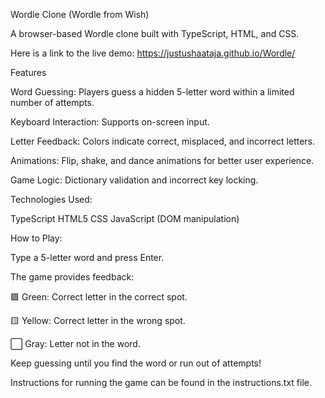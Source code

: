 Wordle Clone (Wordle from Wish)

A browser-based Wordle clone built with TypeScript, HTML, and CSS.

Here is a link to the live demo:
https://justushaataja.github.io/Wordle/

Features

Word Guessing: Players guess a hidden 5-letter word within a limited number of attempts.

Keyboard Interaction: Supports on-screen input.

Letter Feedback: Colors indicate correct, misplaced, and incorrect letters.

Animations: Flip, shake, and dance animations for better user experience.

Game Logic: Dictionary validation and incorrect key locking.


Technologies Used:

TypeScript
HTML5
CSS
JavaScript (DOM manipulation)


How to Play:

Type a 5-letter word and press Enter.

The game provides feedback:

🟩 Green: Correct letter in the correct spot.

🟨 Yellow: Correct letter in the wrong spot.

⬜ Gray: Letter not in the word.

Keep guessing until you find the word or run out of attempts!

Instructions for running the game can be found in the instructions.txt file.
